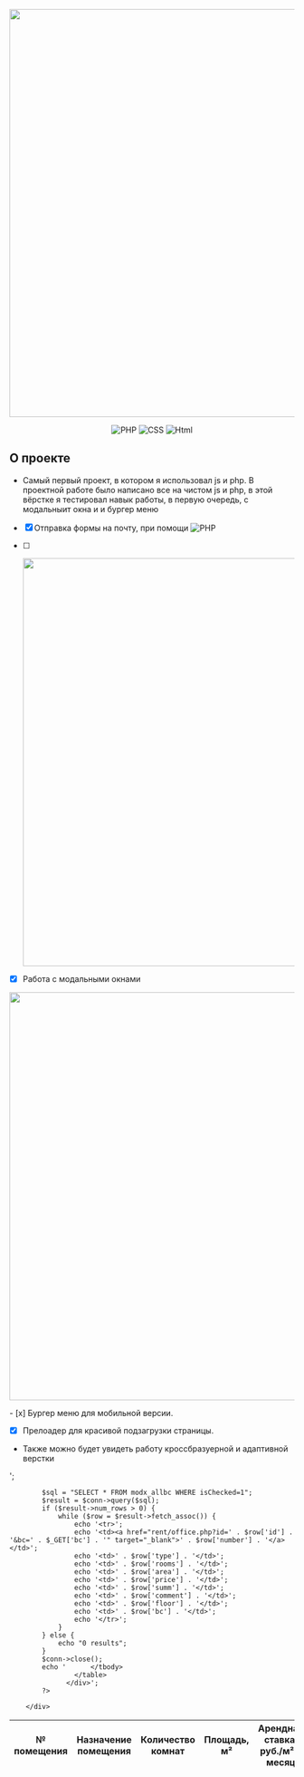 <p align="center">
  <img src="https://i.ibb.co/xJgbGtD/header.jpg" alt="" width="720">
 </p>

<p align="center">
  <img src="https://img.shields.io/badge/-PHP-plum" alt="PHP">
    <img src="https://img.shields.io/badge/-CSS-blueviolet" alt="CSS">
    <img src="https://img.shields.io/badge/-Html-orange" alt="Html">
</p>

## О проекте
  
-  Самый первый проект, в котором я использовал js и php.
В проектной работе было написано все на чистом js и php, в этой вёрстке я тестировал навык работы, в первую очередь, с модальныит окна и и бургер меню

- [x] Отправка формы на почту, при помощи <img src="https://img.shields.io/badge/-PHP-plum" alt="PHP">

- [ ] <p align="center"> 
  <img src="https://i.ibb.co/G5R4HHt/q-FTa-Ghyr-MVk.jpg" alt="" width="720">
 </p>
 
- [x] Работа с модальными окнами 
<p align="center"> 
  <img src="https://i.ibb.co/M5sCwYM/Pb-TDV-8-G70g.jpg" alt="" width="720">
 </p>
- [x] Бургер меню для мобильной версии.


- [x] Прелоадер для красивой подзагрузки страницы.


-  Также можно будет увидеть работу кроссбразуерной и адаптивной верстки
<div class="full-table-wrap"> <!-- контент -->
            <?php
            echo '<div class="main-table__content">
                    <table id="mytable" class="main-table__table-office">
                        <thead>
                            <tr>
                                <th>№ помещения</th>
                                <th>Назначение помещения</th>
                                <th>Количество комнат</th>
                                <th>Площадь, м&sup2;</th>
                                <th>Арендная ставка, руб./м&sup2; в месяц</th>
                                <th>Арендная плата в месяц, руб.</th>
                                <th>Примечание</th>
                                <th>Этаж</th>
                                <th>Бизнес центр</th>
                            </tr>
                        </thead>
					    <tbody>';

            $sql = "SELECT * FROM modx_allbc WHERE isChecked=1";
            $result = $conn->query($sql);
            if ($result->num_rows > 0) {
                while ($row = $result->fetch_assoc()) {
                    echo '<tr>';
                    echo '<td><a href="rent/office.php?id=' . $row['id'] . '&bc=' . $_GET['bc'] . '" target="_blank">' . $row['number'] . '</a></td>';
                    echo '<td>' . $row['type'] . '</td>';
                    echo '<td>' . $row['rooms'] . '</td>';
                    echo '<td>' . $row['area'] . '</td>';
                    echo '<td>' . $row['price'] . '</td>';
                    echo '<td>' . $row['summ'] . '</td>';
                    echo '<td>' . $row['comment'] . '</td>';
                    echo '<td>' . $row['floor'] . '</td>';
                    echo '<td>' . $row['bc'] . '</td>';
                    echo '</tr>';
                }
            } else {
                echo "0 results";
            }
            $conn->close();
            echo '      </tbody>
			        </table> 
			      </div>';
            ?>

        </div>
